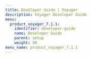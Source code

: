 ```yaml
---
title: Developer Guide | Voyager
description: Voyager Developer Guide
menu:
  product_voyager_7.1.1:
    identifier: developer-guide
    name: Developer Guide
    parent: setup
    weight: 40
menu_name: product_voyager_7.1.1
---
```

